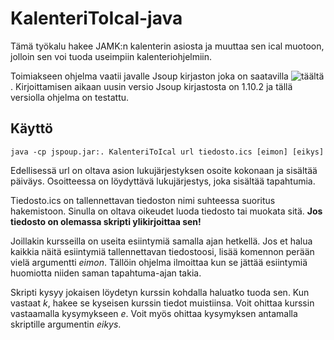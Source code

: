 # KalenteriToIcal-java

Tämä työkalu hakee JAMK:n kalenterin asiosta ja muuttaa sen ical muotoon, jolloin sen voi tuoda useimpiin kalenteriohjelmiin.

Toimiakseen ohjelma vaatii javalle Jsoup kirjaston joka on saatavilla ![täältä](https://jsoup.org/). Kirjoittamisen aikaan uusin versio Jsoup kirjastosta on 1.10.2 ja tällä versiolla ohjelma on testattu.

## Käyttö
`java -cp jspoup.jar:. KalenteriToIcal url tiedosto.ics [eimon] [eikys]` 

Edellisessä url on oltava asion lukujärjestyksen osoite kokonaan ja sisältää
päiväys. Osoitteessa on löydyttävä lukujärjestys, joka sisältää tapahtumia.

Tiedosto.ics on tallennettavan tiedoston nimi suhteessa suoritus hakemistoon.
Sinulla on oltava oikeudet luoda tiedosto tai muokata sitä. **Jos tiedosto on
olemassa skripti ylikirjoittaa sen!**

Joillakin kursseilla on useita esiintymiä samalla ajan hetkellä. Jos et halua
kaikkia näitä esiintymiä tallennettavan tiedostoosi, lisää komennon perään vielä
argumentti _eimon_. Tällöin ohjelma ilmoittaa kun se jättää esiintymiä huomiotta
niiden saman tapahtuma-ajan takia.

Skripti kysyy jokaisen löydetyn kurssin kohdalla haluatko tuoda sen. Kun vastaat
_k_, hakee se kyseisen kurssin tiedot muistiinsa. Voit ohittaa kurssin
vastaamalla kysymykseen _e_. Voit myös ohittaa kysymyksen antamalla skriptille
argumentin _eikys_.
